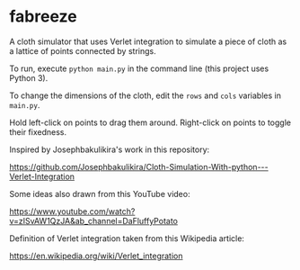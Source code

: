 # fabreeze
A cloth simulator that uses Verlet integration to simulate a piece of cloth as a lattice
of points connected by strings.

To run, execute `python main.py` in the command line (this project uses Python 3).

To change the dimensions of the cloth, edit the `rows` and `cols` variables in `main.py`.

Hold left-click on points to drag them around. Right-click on points to toggle their fixedness.

Inspired by Josephbakulikira's work in this repository:

https://github.com/Josephbakulikira/Cloth-Simulation-With-python---Verlet-Integration

Some ideas also drawn from this YouTube video:

https://www.youtube.com/watch?v=zISvAW1QzJA&ab_channel=DaFluffyPotato

Definition of Verlet integration taken from this Wikipedia article:

https://en.wikipedia.org/wiki/Verlet_integration
